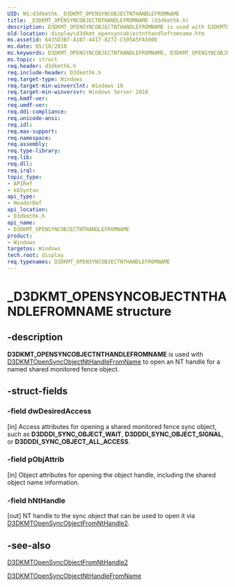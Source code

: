 ```yaml
---
UID: NS:d3dkmthk._D3DKMT_OPENSYNCOBJECTNTHANDLEFROMNAME
title: _D3DKMT_OPENSYNCOBJECTNTHANDLEFROMNAME (d3dkmthk.h)
description: D3DKMT_OPENSYNCOBJECTNTHANDLEFROMNAME is used with D3DKMTOpenSyncObjectNtHandleFromName to open an NT handle for a named shared monitored fence object.
old-location: display\d3dkmt_opensyncobjectnthandlefromname.htm
ms.assetid: 6435D3B7-A1B7-4417-8272-C505A5FA500E
ms.date: 05/10/2018
ms.keywords: D3DKMT_OPENSYNCOBJECTNTHANDLEFROMNAME, D3DKMT_OPENSYNCOBJECTNTHANDLEFROMNAME structure [Display Devices], _D3DKMT_OPENSYNCOBJECTNTHANDLEFROMNAME, d3dkmthk/D3DKMT_OPENSYNCOBJECTNTHANDLEFROMNAME, display.d3dkmt_opensyncobjectnthandlefromname
ms.topic: struct
req.header: d3dkmthk.h
req.include-header: D3dkmthk.h
req.target-type: Windows
req.target-min-winverclnt: Windows 10
req.target-min-winversvr: Windows Server 2016
req.kmdf-ver: 
req.umdf-ver: 
req.ddi-compliance: 
req.unicode-ansi: 
req.idl: 
req.max-support: 
req.namespace: 
req.assembly: 
req.type-library: 
req.lib: 
req.dll: 
req.irql: 
topic_type:
- APIRef
- kbSyntax
api_type:
- HeaderDef
api_location:
- D3dkmthk.h
api_name:
- D3DKMT_OPENSYNCOBJECTNTHANDLEFROMNAME
product:
- Windows
targetos: Windows
tech.root: display
req.typenames: D3DKMT_OPENSYNCOBJECTNTHANDLEFROMNAME
---
```


# _D3DKMT_OPENSYNCOBJECTNTHANDLEFROMNAME structure


## -description


<b>D3DKMT_OPENSYNCOBJECTNTHANDLEFROMNAME</b> is used with <a href="https://docs.microsoft.com/windows-hardware/drivers/ddi/content/d3dkmthk/nf-d3dkmthk-d3dkmtopensyncobjectnthandlefromname">D3DKMTOpenSyncObjectNtHandleFromName</a> to open an NT handle for a named shared monitored fence object.


## -struct-fields




### -field dwDesiredAccess

[in] Access attributes for opening a shared monitored fence sync object, such as <b>D3DDDI_SYNC_OBJECT_WAIT</b>, <b>D3DDDI_SYNC_OBJECT_SIGNAL</b>, or <b>D3DDDI_SYNC_OBJECT_ALL_ACCESS</b>.


### -field pObjAttrib

[in] Object attributes for opening the object handle, including the shared object name information.


### -field hNtHandle

[out] NT handle to the sync object that can be used to open it via <a href="https://docs.microsoft.com/windows-hardware/drivers/ddi/content/d3dkmthk/nf-d3dkmthk-d3dkmtopensyncobjectfromnthandle2">D3DKMTOpenSyncObjectFromNtHandle2</a>.


## -see-also




<a href="https://docs.microsoft.com/windows-hardware/drivers/ddi/content/d3dkmthk/nf-d3dkmthk-d3dkmtopensyncobjectfromnthandle2">D3DKMTOpenSyncObjectFromNtHandle2</a>



<a href="https://docs.microsoft.com/windows-hardware/drivers/ddi/content/d3dkmthk/nf-d3dkmthk-d3dkmtopensyncobjectnthandlefromname">D3DKMTOpenSyncObjectNtHandleFromName</a>
 

 

